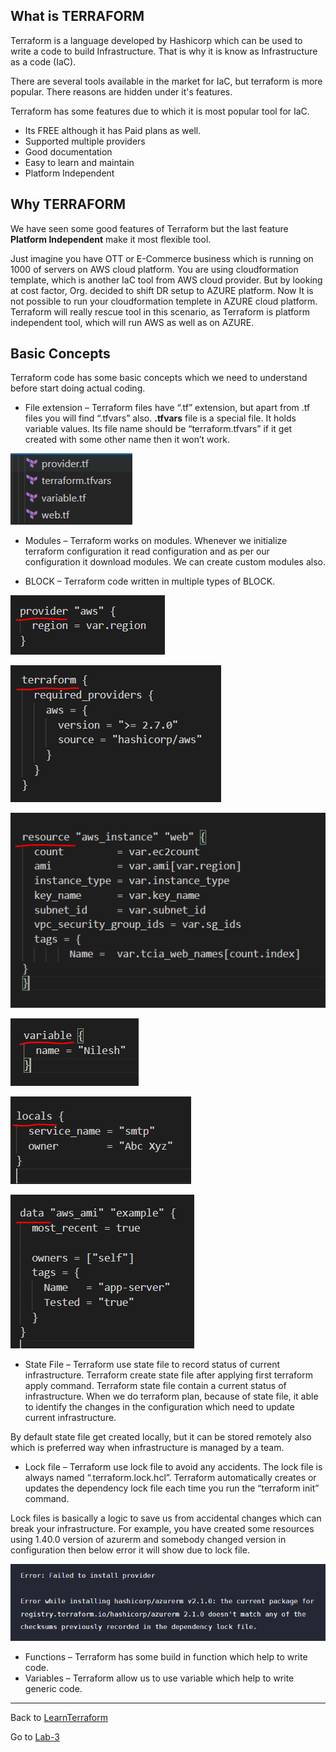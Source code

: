 ## What is TERRAFORM

Terraform is a language developed by Hashicorp which can be used to write a code to build Infrastructure. That is why it is know as Infrastructure as a code (IaC).

There are several tools available in the market for IaC, but terraform is more popular. There reasons are hidden under it's features.

Terraform has some features due to which it is most popular tool for IaC.
- Its FREE although it has Paid plans as well.
- Supported multiple providers
- Good documentation
- Easy to learn and maintain
- Platform Independent

## Why TERRAFORM

We have seen some good features of Terraform but the last feature **Platform Independent** make it most flexible tool.

Just imagine you have OTT or E-Commerce business which is running on 1000 of servers on AWS cloud platform. You are using cloudformation template, which is another IaC tool from AWS cloud provider. But by looking at cost factor, Org. decided to shift DR setup to AZURE platform. Now It is not possible to run your cloudformation templete in AZURE cloud platform. Terraform will really rescue tool in this scenario, as Terraform is platform independent tool, which will run AWS as well as on AZURE.

## Basic Concepts

Terraform code has some basic concepts which we need to understand before start doing actual coding.

- File extension – Terraform files have “.tf” extension, but apart from .tf files you will find “.tfvars” also. **.tfvars** file is a special file. It holds variable values. Its file name should be “terraform.tfvars” if it get created with some other name then it won’t work.

![basic-1](/images/terraform-basic-1.png)

- Modules – Terraform works on modules. Whenever we initialize terraform configuration it read configuration and as per our configuration it download modules. We can create custom modules also.

- BLOCK – Terraform code written in multiple types of BLOCK.

![block-1](/images/terraform-basic-block-1.png)

![block-2](/images/terraform-basic-block-2.png)

![block-3](/images/terraform-basic-block-3.png)

![block-4](/images/terraform-basic-block-4.png)

![block-5](/images/terraform-basic-block-5.png)

![block-6](/images/terraform-basic-block-6.png)

- State File – Terraform use state file to record status of current infrastructure. Terraform create state file after applying first terraform apply command. Terraform state file contain a current status of infrastructure. When we do terraform plan, because of state file, it able to identify the changes in the configuration which need to update current infrastructure.

By default state file get created locally, but it can be stored remotely also which is preferred way when infrastructure is managed by a team.

- Lock file – Terraform use lock file to avoid any accidents. The lock file is always named “.terraform.lock.hcl”. Terraform automatically creates or updates the dependency lock file each time you run the “terraform init” command.

Lock files is basically a logic to save us from accidental changes which can break your infrastructure. For example, you have created some resources using 1.40.0 version of azurerm and somebody changed version in configuration then below error it will show due to lock file.

![lock-file](/images/terraform-lock-file.png)

- Functions – Terraform has some build in function which help to write code.
- Variables – Terraform allow us to use variable which help to write generic code.

------

Back to [LearnTerraform](../Readme.md)

Go to [Lab-3](../Lab-3/Readme.md)